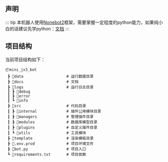 ## 声明
::: tip
本机器人使用[Nonebot2](https://github.com/nonebot/nonebot2)框架，需要掌握一定程度的python能力，如果纯小白的话建议先学python：[文档](https://docs.python.org/zh-cn/3/)
:::
## 项目结构
当前项目结构如下：
```tree
📦mini_jx3_bot
 ┣ 📂data                   # 运行数据目录
 ┣ 📂docs                   # 文档
 ┣ 📂logs                   # 运行日志目录
 ┃ ┣ 📂debug
 ┃ ┣ 📂error
 ┃ ┗ 📂info
 ┣ 📂src                    # 代码目录
 ┃ ┣ 📂internal             # 插件公用模块目录
 ┃ ┣ 📂managers             # 管理插件目录
 ┃ ┣ 📂modules              # 数据库模型目录
 ┃ ┣ 📂plugins              # 自定义插件目录
 ┃ ┗ 📂utils                # 工具模块
 ┣ 📂template               # 渲染模板目录
 ┣ 📜.env.prod              # 项目环境文件
 ┣ 📜bot.py                 # 项目入口
 ┗ 📜requirements.txt       # 项目依赖
```

